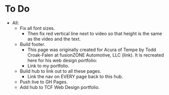 # To Do

- All:
  - Fix all font sizes.
    - Then fix red vertical line next to video so that height is the same as the video and the text.
  - Build footer.
    - This page was originally created for Acura of Tempe by Todd Croak-Falen at fusionZONE Automotive, LLC (link). It is recreated here for his web design portfolio:
    - Link to my portfolio.
  - Build hub to link out to all these pages.
    - Link the nav on EVERY page back to this hub.
  - Push live to GH Pages.
  - Add hub to TCF Web Design portfolio.